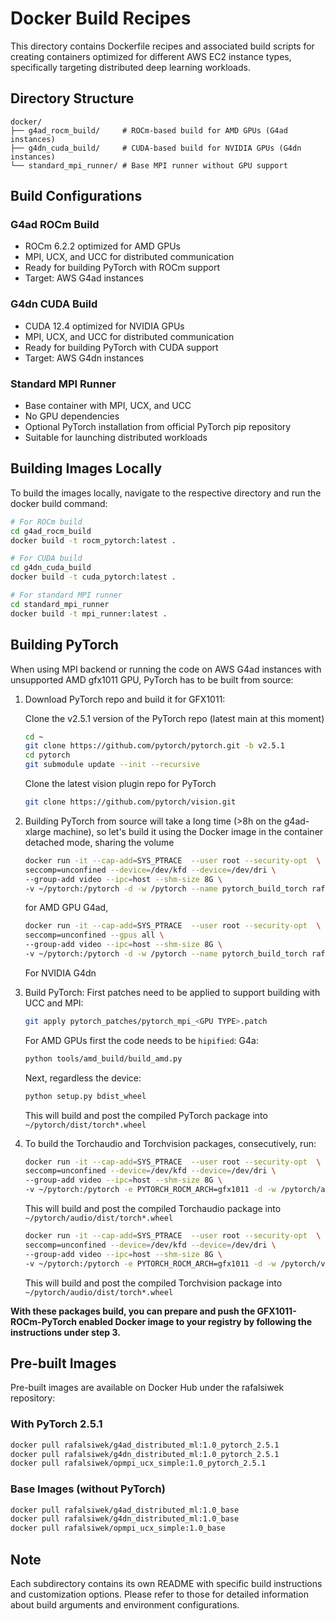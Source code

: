 # Docker Build Recipes

This directory contains Dockerfile recipes and associated build scripts for creating containers optimized for different AWS EC2 instance types, specifically targeting distributed deep learning workloads.

## Directory Structure

```
docker/
├── g4ad_rocm_build/     # ROCm-based build for AMD GPUs (G4ad instances)
├── g4dn_cuda_build/     # CUDA-based build for NVIDIA GPUs (G4dn instances)
└── standard_mpi_runner/ # Base MPI runner without GPU support
```

## Build Configurations

### G4ad ROCm Build
- ROCm 6.2.2 optimized for AMD GPUs
- MPI, UCX, and UCC for distributed communication
- Ready for building PyTorch with ROCm support
- Target: AWS G4ad instances

### G4dn CUDA Build
- CUDA 12.4 optimized for NVIDIA GPUs
- MPI, UCX, and UCC for distributed communication
- Ready for building PyTorch with CUDA support
- Target: AWS G4dn instances

### Standard MPI Runner
- Base container with MPI, UCX, and UCC
- No GPU dependencies
- Optional PyTorch installation from official PyTorch pip repository
- Suitable for launching distributed workloads

## Building Images Locally

To build the images locally, navigate to the respective directory and run the docker build command:

```bash
# For ROCm build
cd g4ad_rocm_build
docker build -t rocm_pytorch:latest .

# For CUDA build
cd g4dn_cuda_build
docker build -t cuda_pytorch:latest .

# For standard MPI runner
cd standard_mpi_runner
docker build -t mpi_runner:latest .
```

## Building PyTorch 
When using MPI backend or running the code on AWS G4ad instances with unsupported AMD gfx1011 GPU, PyTorch has to be built from source:

1. Download PyTorch repo and build it for GFX1011:

    Clone the v2.5.1 version of the PyTorch repo (latest main at this moment)

    ```bash
    cd ~
    git clone https://github.com/pytorch/pytorch.git -b v2.5.1
    cd pytorch
    git submodule update --init --recursive
    ```
    Clone the latest vision plugin repo for PyTorch
    ```bash
    git clone https://github.com/pytorch/vision.git
    ```

2. Building PyTorch from source will take a long time (>8h on the g4ad-xlarge machine), so let's build it using the Docker image in the container detached mode, sharing the volume

    ```bash
    docker run -it --cap-add=SYS_PTRACE  --user root --security-opt  \
    seccomp=unconfined --device=/dev/kfd --device=/dev/dri \
    --group-add video --ipc=host --shm-size 8G \
    -v ~/pytorch:/pytorch -d -w /pytorch --name pytorch_build_torch rafalsiwek/g4ad_distributed_ml:1.0_base  bash
    ```
    for AMD GPU G4ad,
    ```bash
    docker run -it --cap-add=SYS_PTRACE  --user root --security-opt  \
    seccomp=unconfined --gpus all \
    --group-add video --ipc=host --shm-size 8G \
    -v ~/pytorch:/pytorch -d -w /pytorch --name pytorch_build_torch rafalsiwek/g4dn_distributed_ml:1.0_base  bash
    ``` 
    For NVIDIA G4dn

3. Build PyTorch:
    First patches need to be applied to support building with UCC and MPI:
    ```bash
    git apply pytorch_patches/pytorch_mpi_<GPU TYPE>.patch
    ```
    For AMD GPUs first the code needs to be `hipified`:
    G4a:
    ```bash
    python tools/amd_build/build_amd.py
    ```

    Next, regardless the device:
    ```bash
    python setup.py bdist_wheel
    ```

    This will build and post the compiled PyTorch package into `~/pytorch/dist/torch*.wheel`

4. To build the Torchaudio and Torchvision packages, consecutively, run:

    ```bash
    docker run -it --cap-add=SYS_PTRACE  --user root --security-opt  \
    seccomp=unconfined --device=/dev/kfd --device=/dev/dri \
    --group-add video --ipc=host --shm-size 8G \
    -v ~/pytorch:/pytorch -e PYTORCH_ROCM_ARCH=gfx1011 -d -w /pytorch/audio --name pytorch_build_audio rafalsiwek/g4ad_distributed_ml:1.0_pytorch_2.5.1 python setup.py bdist_wheel
    ```
    This will build and post the compiled Torchaudio package into `~/pytorch/audio/dist/torch*.wheel`

    ```bash
    docker run -it --cap-add=SYS_PTRACE  --user root --security-opt  \
    seccomp=unconfined --device=/dev/kfd --device=/dev/dri \
    --group-add video --ipc=host --shm-size 8G \
    -v ~/pytorch:/pytorch -e PYTORCH_ROCM_ARCH=gfx1011 -d -w /pytorch/vision --name pytorch_build_vision rafalsiwek/g4ad_distributed_ml:1.0_pytorch_2.5.1 python setup.py bdist_wheel
    ```
    This will build and post the compiled Torchvision package into `~/pytorch/audio/dist/torch*.wheel`

**With these packages build, you can prepare and push the GFX1011-ROCm-PyTorch enabled Docker image to your registry by following the instructions under step 3.**

## Pre-built Images

Pre-built images are available on Docker Hub under the rafalsiwek repository:

### With PyTorch 2.5.1
```bash
docker pull rafalsiwek/g4ad_distributed_ml:1.0_pytorch_2.5.1
docker pull rafalsiwek/g4dn_distributed_ml:1.0_pytorch_2.5.1
docker pull rafalsiwek/opmpi_ucx_simple:1.0_pytorch_2.5.1
```

### Base Images (without PyTorch)
```bash
docker pull rafalsiwek/g4ad_distributed_ml:1.0_base
docker pull rafalsiwek/g4dn_distributed_ml:1.0_base
docker pull rafalsiwek/opmpi_ucx_simple:1.0_base
```

## Note
Each subdirectory contains its own README with specific build instructions and customization options. Please refer to those for detailed information about build arguments and environment configurations.
